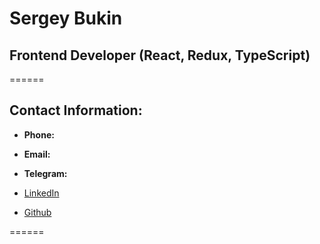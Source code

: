 # Sergey Bukin

## Frontend Developer (React, Redux, TypeScript)

======

## Contact Information: 

* **Phone:**
* **Email:**
* **Telegram:**

* [LinkedIn](https://www.linkedin.com/mwlite/in/sergey-bukin-006528220)
* [Github](https://github.com/MrTomMus)

======


